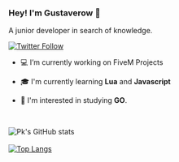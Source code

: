 ### Hey! I'm Gustaverow 🥳
A junior developer in search of knowledge.

[![Twitter Follow](https://img.shields.io/twitter/follow/gustaverow?color=1DA1F2&logo=twitter&style=for-the-badge)](https://twitter.com/intent/follow?original_referer=https%3A%2F%2Fgithub.com%2Fmgrein&screen_name=gustaverow)

- 💻 I’m currently working on FiveM Projects

- 🎓 I'm currently learning **Lua** and **Javascript**

- 👀 I'm interested in studying **GO**.

<br />

![Pk's GitHub stats](https://github-readme-stats.vercel.app/api?username=gustaverow&show_icons=true&theme=dark) <br /><br /> [![Top Langs](https://github-readme-stats.vercel.app/api/top-langs/?username=gustaverow&langs_count=8&theme=dark)](https://github.com/anuraghazra/github-readme-stats)
